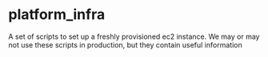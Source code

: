 # platform_infra

A set of scripts to set up a freshly provisioned ec2 instance. We may or may not use these scripts in production, but they contain useful information
